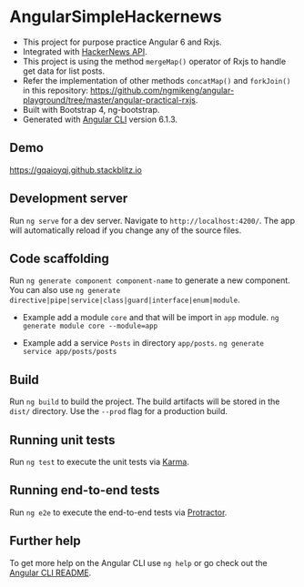 # AngularSimpleHackernews
- This project for purpose practice Angular 6 and Rxjs.
- Integrated with [HackerNews API](https://github.com/HackerNews/API).
- This project is using the method `mergeMap()` operator of Rxjs to handle get data for list posts. 
- Refer the implementation of other methods `concatMap()` and `forkJoin()` in this repository: https://github.com/ngmikeng/angular-playground/tree/master/angular-practical-rxjs.
- Built with Bootstrap 4, ng-bootstrap.
- Generated with [Angular CLI](https://github.com/angular/angular-cli) version 6.1.3.

## Demo
https://gqaioyqj.github.stackblitz.io

## Development server

Run `ng serve` for a dev server. Navigate to `http://localhost:4200/`. The app will automatically reload if you change any of the source files.

## Code scaffolding

Run `ng generate component component-name` to generate a new component. You can also use `ng generate directive|pipe|service|class|guard|interface|enum|module`.

- Example add a module `core` and that will be import in `app` module.
`ng generate module core --module=app`

- Example add a service `Posts` in directory `app/posts`.
`ng generate service app/posts/posts`

## Build

Run `ng build` to build the project. The build artifacts will be stored in the `dist/` directory. Use the `--prod` flag for a production build.

## Running unit tests

Run `ng test` to execute the unit tests via [Karma](https://karma-runner.github.io).

## Running end-to-end tests

Run `ng e2e` to execute the end-to-end tests via [Protractor](http://www.protractortest.org/).

## Further help

To get more help on the Angular CLI use `ng help` or go check out the [Angular CLI README](https://github.com/angular/angular-cli/blob/master/README.md).
